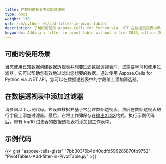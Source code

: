 ```yaml
---
title: 在数据透视表中添加过滤器
type: docs
weight: 130
url: /zh/python-net/add-filter-in-pivot-table/
description: 了解如何使用 Aspose.Cells for Python via .NET 在数据透视表中添加筛选器。
keywords: Adding a filter in pivot table without office 2013, office 2016, office 2019 and office 365.
---
```

##  **可能的使用场景**
当您使用已知数据创建数据透视表并想要过滤数据透视表时，您需要学习和使用过滤器。它可以帮助您有效地过滤出您想要的数据。通过使用 Aspose.Cells for Python via .NET API，您可以在数据透视表中的字段值上添加筛选器。

##  **在数据透视表中添加过滤器**
请参阅以下示例代码。它设置数据并基于它创建数据透视表。然后在数据透视表的行字段上添加过滤器。最后，它将工作簿保存在[输出XLSX](filterout.xlsx)格式。执行示例代码后，带有 top10 过滤器的数据透视表将添加到工作表中。

##  **示例代码**
{{< gist "aspose-cells-gists" "7bb30376b4d40cdfd596286870fb9752" "PivotTables-Add-filter-in-PivotTable.py" >}}
